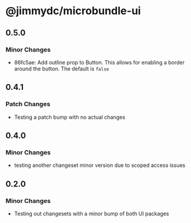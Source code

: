 # @jimmydc/microbundle-ui

## 0.5.0

### Minor Changes

- 86fc5ae: Add outline prop to Button. This allows for enabling a border around the button. The default is `false`

## 0.4.1

### Patch Changes

- Testing a patch bump with no actual changes

## 0.4.0

### Minor Changes

- testing another changeset minor version due to scoped access issues

## 0.2.0

### Minor Changes

- Testing out changesets with a minor bump of both UI packages
